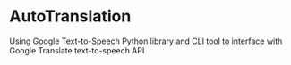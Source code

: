 # AutoTranslation
Using Google Text-to-Speech Python library and CLI tool to interface with Google Translate text-to-speech API

